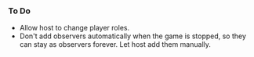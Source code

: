 ### To Do

- Allow host to change player roles.
- Don't add observers automatically when the game is stopped, so they can stay as observers forever. Let host add them manually.
